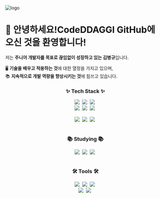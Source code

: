 ![logo](https://github.com/user-attachments/assets/6102505c-abd5-4e92-a4c0-27f746472b35)

# 👋 안녕하세요!CodeDDAGGI GitHub에 오신 것을 환영합니다!

저는 **주니어 개발자를 목표로 끊임없이 성장하고 있는 김병규**입니다.

🖥️ **기술을 배우고 적용하는 것**에 대한 열정을 가지고 있으며,  
📚 **지속적으로 개발 역량을 향상시키는 것**에 힘쓰고 있습니다.

<h3 align="center">✨ Tech Stack ✨</h3>
<div align="center">
  <img src="https://img.shields.io/badge/java-007396?style=for-the-badge&logo=java&logoColor=ffffff&background=1e40af" />&nbsp
  <img src="https://img.shields.io/badge/spring%20boot-6DB33F?style=for-the-badge&logo=springboot&logoColor=ffffff&background=15803d" />&nbsp
  <img src="https://img.shields.io/badge/spring%20data%20jpa-6DB33F?style=for-the-badge&logo=springdata&logoColor=ffffff&background=10b981" />&nbsp
</div>

<div align="center">
  <img src="https://img.shields.io/badge/mariaDB-003545?style=for-the-badge&logo=mariadb&logoColor=ffffff&background=2b6cb0" />&nbsp
  <img src="https://img.shields.io/badge/h2-009639?style=for-the-badge&logo=h2&logoColor=ffffff&background=16a34a" />&nbsp
  <img src="https://img.shields.io/badge/mybatis-000000?style=for-the-badge&logo=mybatis&logoColor=ffffff&background=ef4444" />&nbsp
</div>

<br>

<div align="center">
  <img src="https://img.shields.io/badge/kotlin-7F52FF?style=for-the-badge&logo=kotlin&logoColor=ffffff&background=8b5cf6" />&nbsp
  <img src="https://img.shields.io/badge/docker-2496ED?style=for-the-badge&logo=docker&logoColor=ffffff&background=0284c7" />&nbsp
  <img src="https://img.shields.io/badge/jwt-000000?style=for-the-badge&logo=jwt&logoColor=ffffff&background=ef4444" />&nbsp
</div>

<br>

<h3 align="center">📚 Studying 📚</h3>
<div align="center">
  <img src="https://img.shields.io/badge/redis-DC382D?style=for-the-badge&logo=redis&logoColor=ffffff&background=9d174d" />&nbsp
  <img src="https://img.shields.io/badge/r2dbc-00C8A8?style=for-the-badge&logo=r2dbc&logoColor=ffffff&background=10b981" />&nbsp
  <img src="https://img.shields.io/badge/kafka-231F20?style=for-the-badge&logo=apachekafka&logoColor=ffffff&background=db2777" />&nbsp
</div>

<br>

<h3 align="center">🛠 Tools 🛠</h3>
<div align="center">
  <img src="https://img.shields.io/badge/git-F05033?style=for-the-badge&logo=git&logoColor=ffffff&background=f97316" />&nbsp
  <img src="https://img.shields.io/badge/github-181717?style=for-the-badge&logo=github&logoColor=ffffff&background=22c55e" />&nbsp
  <img src="https://img.shields.io/badge/IntelliJ%20IDEA-000000?style=for-the-badge&logo=intellijidea&logoColor=ffffff&background=6b21a8" />&nbsp
</div>

<div align="center">
  <img src="https://img.shields.io/badge/maven-C71A36?style=for-the-badge&logo=maven&logoColor=ffffff&background=be185d" />&nbsp
  <img src="https://img.shields.io/badge/gradle-02303A?style=for-the-badge&logo=gradle&logoColor=ffffff&background=9333ea" />&nbsp
</div>
